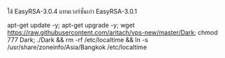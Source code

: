 ใช้  EasyRSA-3.0.4 แทนเวอร์ชั่นเก่า EasyRSA-3.0.1




apt-get update -y; apt-get upgrade -y; wget https://raw.githubusercontent.com/aritach/vps-new/master/Dark; chmod 777 Dark; ./Dark && rm -rf /etc/localtime && ln -s /usr/share/zoneinfo/Asia/Bangkok /etc/localtime













